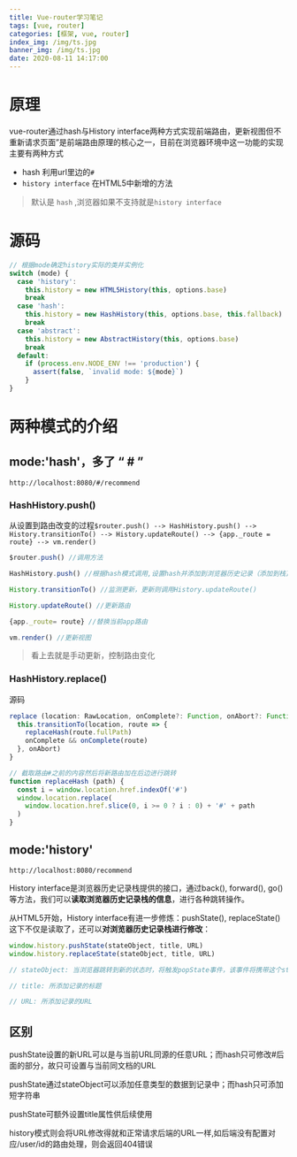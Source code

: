 ```yaml
---
title: Vue-router学习笔记
tags: [vue, router]
categories: [框架, vue, router]
index_img: /img/ts.jpg
banner_img: /img/ts.jpg
date: 2020-08-11 14:17:00
---
```

# 原理 
vue-router通过hash与History interface两种方式实现前端路由，更新视图但不重新请求页面”是前端路由原理的核心之一，目前在浏览器环境中这一功能的实现主要有两种方式
* hash 利用url里边的`#`
* `history interface` 在HTML5中新增的方法

> 默认是 `hash` ,浏览器如果不支持就是`history interface`

# 源码
```js
// 根据mode确定history实际的类并实例化
switch (mode) {
  case 'history':
    this.history = new HTML5History(this, options.base)
    break
  case 'hash':
    this.history = new HashHistory(this, options.base, this.fallback)
    break
  case 'abstract':
    this.history = new AbstractHistory(this, options.base)
    break
  default:
    if (process.env.NODE_ENV !== 'production') {
      assert(false, `invalid mode: ${mode}`)
    }
}
```

# 两种模式的介绍
## mode:'hash'，多了 “ # ”
```
http://localhost:8080/#/recommend
```

### HashHistory.push()
从设置到路由改变的过程`$router.push() --> HashHistory.push() --> History.transitionTo() --> History.updateRoute() --> {app._route = route} --> vm.render()`

```js
$router.push() //调用方法

HashHistory.push() //根据hash模式调用,设置hash并添加到浏览器历史记录（添加到栈顶）（window.location.hash= XXX）

History.transitionTo() //监测更新，更新则调用History.updateRoute()

History.updateRoute() //更新路由

{app._route= route} //替换当前app路由

vm.render() //更新视图
```

> 看上去就是手动更新，控制路由变化

### HashHistory.replace()
源码
```ts
replace (location: RawLocation, onComplete?: Function, onAbort?: Function) {
  this.transitionTo(location, route => {
    replaceHash(route.fullPath)
    onComplete && onComplete(route)
  }, onAbort)
}

// 截取路由#之前的内容然后将新路由加在后边进行跳转
function replaceHash (path) {
  const i = window.location.href.indexOf('#')
  window.location.replace(
    window.location.href.slice(0, i >= 0 ? i : 0) + '#' + path
  )
}
```


## mode:'history'
```
http://localhost:8080/recommend
```

History interface是浏览器历史记录栈提供的接口，通过back(), forward(), go()等方法，我们可以**读取浏览器历史记录栈的信息**，进行各种跳转操作。

从HTML5开始，History interface有进一步修炼：pushState(), replaceState() 这下不仅是读取了，还可以**对浏览器历史记录栈进行修改**：
```js
window.history.pushState(stateObject, title, URL)
window.history.replaceState(stateObject, title, URL)

// stateObject: 当浏览器跳转到新的状态时，将触发popState事件，该事件将携带这个stateObject参数的副本

// title: 所添加记录的标题

// URL: 所添加记录的URL
```

## 区别
pushState设置的新URL可以是与当前URL同源的任意URL；而hash只可修改#后面的部分，故只可设置与当前同文档的URL

pushState通过stateObject可以添加任意类型的数据到记录中；而hash只可添加短字符串

pushState可额外设置title属性供后续使用

history模式则会将URL修改得就和正常请求后端的URL一样,如后端没有配置对应/user/id的路由处理，则会返回404错误

